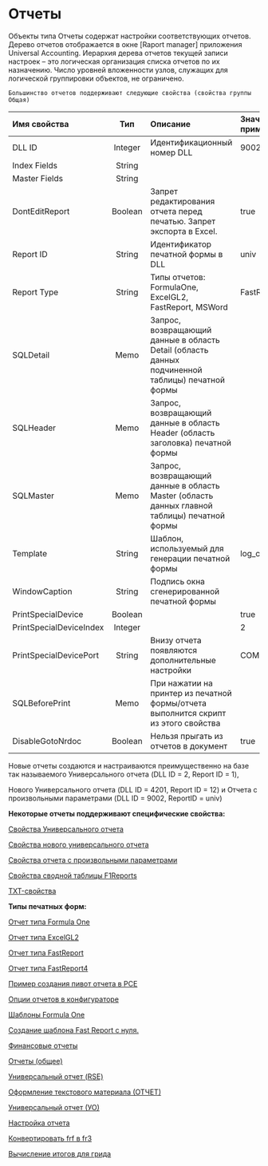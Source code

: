 # Отчеты

Объекты типа Отчеты содержат настройки соответствующих отчетов. Дерево отчетов отображается в окне \[Raport manager\] приложения Universal Accounting. Иерархия дерева отчетов текущей записи настроек – это логическая организация списка отчетов по их назначению. Число уровней вложенности узлов, служащих для логической группировки объектов, не ограничено.

`Большинство отчетов поддерживают следующие свойства (свойства группы Общая)`

| **Имя свойства** | **Тип** | **Описание** | **Значение для примера** |
| :--- | :---: | :--- | :--- |
| DLL ID | Integer | Идентификационный номер DLL | 9002 |
| Index Fields | String |  |  |
| Master Fields | String |  |  |
| DontEditReport | Boolean | Запрет редактирования отчета перед печатью. Запрет экспорта в Excel. | true |
| Report ID | String | Идентификатор печатной формы в DLL | univ |
| Report Type | String | Типы отчетов: FormulaOne, ExcelGL2, FastReport, MSWord | FastReport |
| SQLDetail | Memo | Запрос, возвращающий данные в область Detail \(область данных подчиненной таблицы\) печатной формы |  |
| SQLHeader | Memo | Запрос, возвращающий данные в область Header \(область заголовка\) печатной формы |  |
| SQLMaster | Memo | Запрос, возвращающий данные в область Master \(область данных главной таблицы\) печатной формы |  |
| Template | String | Шаблон, используемый для генерации печатной формы | log\_cash\_inc\_ot.fr3 |
| WindowCaption | String | Подпись окна сгенерированной печатной формы |  |
| PrintSpecialDevice | Boolean |  | true |
| PrintSpecialDeviceIndex | Integer |  | 2 |
| PrintSpecialDevicePort | String | Внизу отчета появляются дополнительные настройки | COM1 |
| SQLBeforePrint | Memo | При нажатии на принтер из печатной формы/отчета  выполнится скрипт из этого свойства |  |
| DisableGotoNrdoc | Boolean | Нельзя прыгать из отчетов в документ | true |

Новые отчеты создаются и настраиваются преимущественно на базе так называемого Универсального отчета \(DLL ID = 2, Report ID = 1\),

Нового Универсального отчета \(DLL ID = 4201, Report ID = 12\) и Отчета с произвольными параметрами \(DLL ID = 9002, ReportID = univ\)

**Некоторые отчеты поддерживают специфические свойства:**

[Свойства Универсального отчета](svoistva-universalnogo-otcheta.md)

[Свойства нового универсального отчета](svoistva-novogo-universalnogo-otcheta.md)

[Свойства отчета с произвольными параметрами](svoistva-otcheta-s-proizvolnymi-parametrami.md)

[Свойства сводной таблицы F1Reports](svoistva-svodnoi-tablicy-f1reports.md)

[TXT-свойства](txt-svoistva.md)

**Типы печатных форм:**

[Отчет типа Formula One](otchet-tipa-formula-one.md)

[Отчет типа ExcelGL2](otchet-tipa-excelgl2.md)

[Отчет типа FastReport](otchety/otchet-tipa-fastreport.md)

[Отчет типа FastReport4](otchet-tipa-fastreport4.md)

[Пример создания пивот отчета в РСЕ](primer-sozdaniya-pivot-otcheta-v-rse.md)

[Опции отчетов в конфигураторе](opcii-otchetov-v-konfiguratore.md)

[Шаблоны Formula One](shablony-formula-one/)

[Создание шаблона Fast Report с нуля.](sozdanie-shablona-fast-report/)

[Финансовые отчеты](finansovye-otchety.md)

[Отчеты \(общее\)](otchety-obshee.md)

[Универсальный отчет \(RSE\)](universalnyi-otchet-rse.md)

[Оформление текстового материала \(ОТЧЕТ\)](oformlenie-tekstovogo-materiala-otchet.md)

[Универсальный отчет \(УО\)](universalnyi-otchet-uo.md)

[Настройка отчета](nastroika-otcheta.md)

[Конвертировать frf в fr3](konvertirovat-frf-v-fr3.md)

[Вычисление итогов для грида](vychislenie-itogov-dlya-grida.md)

